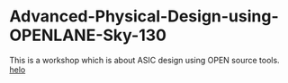 # Advanced-Physical-Design-using-OPENLANE-Sky-130
This is a workshop which is about ASIC design using OPEN source tools.
<br>
[helo](google.com)

